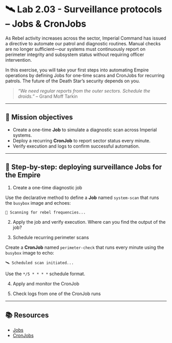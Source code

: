 # 🛰️ Lab 2.03 - Surveillance protocols – Jobs & CronJobs

As Rebel activity increases across the sector, Imperial Command has issued a directive to automate our patrol and diagnostic routines. Manual checks are no longer sufficient—our systems must continuously report on perimeter integrity and subsystem status without requiring officer intervention.

In this exercise, you will take your first steps into automating Empire operations by defining Jobs for one-time scans and CronJobs for recurring patrols. The future of the Death Star’s security depends on you.

> _“We need regular reports from the outer sectors. Schedule the droids.”_ – Grand Moff Tarkin

---

## 🎯 Mission objectives

- Create a one-time **Job** to simulate a diagnostic scan across Imperial systems.
- Deploy a recurring **CronJob** to report sector status every minute.
- Verify execution and logs to confirm successful automation.

---

## 🧭 Step-by-step: deploying surveillance Jobs for the Empire

1.  Create a one-time diagnostic job

Use the declarative method to define a **Job** named `system-scan` that runs the `busybox` image and echoes:

```
📡 Scanning for rebel frequencies...
```

2.  Apply the job and verify execution. Where can you find the output of the job?

3.  Schedule recurring perimeter scans

Create a **CronJob** named `perimeter-check` that runs every minute using the `busybox` image to echo:

```
🛰️ Scheduled scan initiated...
```

Use the `*/5 * * * *` schedule format.

4.  Apply and monitor the CronJob

5.  Check logs from one of the CronJob runs

---

## 📚 Resources

- [Jobs](https://kubernetes.io/docs/concepts/workloads/controllers/job/)
- [CronJobs](https://kubernetes.io/docs/concepts/workloads/controllers/cron-jobs/)
